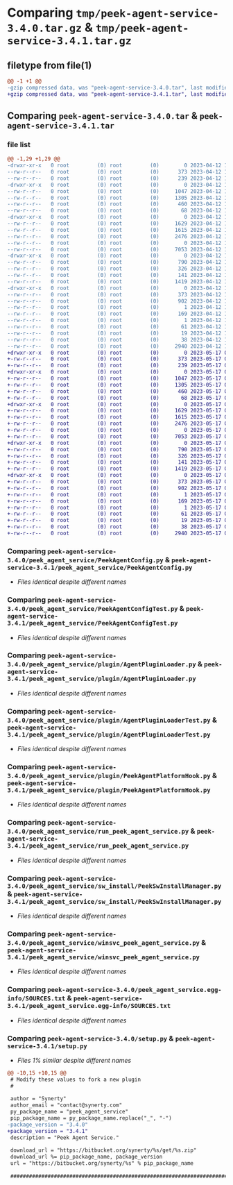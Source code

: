 # Comparing `tmp/peek-agent-service-3.4.0.tar.gz` & `tmp/peek-agent-service-3.4.1.tar.gz`

## filetype from file(1)

```diff
@@ -1 +1 @@
-gzip compressed data, was "peek-agent-service-3.4.0.tar", last modified: Wed Apr 12 11:04:05 2023, max compression
+gzip compressed data, was "peek-agent-service-3.4.1.tar", last modified: Wed May 17 03:30:42 2023, max compression
```

## Comparing `peek-agent-service-3.4.0.tar` & `peek-agent-service-3.4.1.tar`

### file list

```diff
@@ -1,29 +1,29 @@
-drwxr-xr-x   0 root         (0) root         (0)        0 2023-04-12 11:04:05.724216 peek-agent-service-3.4.0/
--rw-r--r--   0 root         (0) root         (0)      373 2023-04-12 11:04:05.723216 peek-agent-service-3.4.0/PKG-INFO
--rw-r--r--   0 root         (0) root         (0)      239 2023-04-12 11:03:17.000000 peek-agent-service-3.4.0/README.rst
-drwxr-xr-x   0 root         (0) root         (0)        0 2023-04-12 11:04:05.723216 peek-agent-service-3.4.0/peek_agent_service/
--rw-r--r--   0 root         (0) root         (0)     1047 2023-04-12 11:03:17.000000 peek-agent-service-3.4.0/peek_agent_service/PeekAgentConfig.py
--rw-r--r--   0 root         (0) root         (0)     1305 2023-04-12 11:03:17.000000 peek-agent-service-3.4.0/peek_agent_service/PeekAgentConfigTest.py
--rw-r--r--   0 root         (0) root         (0)      460 2023-04-12 11:03:17.000000 peek-agent-service-3.4.0/peek_agent_service/PlatformDependencyTest.py
--rw-r--r--   0 root         (0) root         (0)       68 2023-04-12 11:04:05.000000 peek-agent-service-3.4.0/peek_agent_service/__init__.py
-drwxr-xr-x   0 root         (0) root         (0)        0 2023-04-12 11:04:05.723216 peek-agent-service-3.4.0/peek_agent_service/plugin/
--rw-r--r--   0 root         (0) root         (0)     1629 2023-04-12 11:03:17.000000 peek-agent-service-3.4.0/peek_agent_service/plugin/AgentPluginLoader.py
--rw-r--r--   0 root         (0) root         (0)     1615 2023-04-12 11:03:17.000000 peek-agent-service-3.4.0/peek_agent_service/plugin/AgentPluginLoaderTest.py
--rw-r--r--   0 root         (0) root         (0)     2476 2023-04-12 11:03:17.000000 peek-agent-service-3.4.0/peek_agent_service/plugin/PeekAgentPlatformHook.py
--rw-r--r--   0 root         (0) root         (0)        0 2023-04-12 11:03:17.000000 peek-agent-service-3.4.0/peek_agent_service/plugin/__init__.py
--rw-r--r--   0 root         (0) root         (0)     7053 2023-04-12 11:03:17.000000 peek-agent-service-3.4.0/peek_agent_service/run_peek_agent_service.py
-drwxr-xr-x   0 root         (0) root         (0)        0 2023-04-12 11:04:05.723216 peek-agent-service-3.4.0/peek_agent_service/sw_install/
--rw-r--r--   0 root         (0) root         (0)      790 2023-04-12 11:03:17.000000 peek-agent-service-3.4.0/peek_agent_service/sw_install/PeekSwInstallManager.py
--rw-r--r--   0 root         (0) root         (0)      326 2023-04-12 11:03:17.000000 peek-agent-service-3.4.0/peek_agent_service/sw_install/PluginSwInstallManager.py
--rw-r--r--   0 root         (0) root         (0)      141 2023-04-12 11:03:17.000000 peek-agent-service-3.4.0/peek_agent_service/sw_install/__init__.py
--rw-r--r--   0 root         (0) root         (0)     1419 2023-04-12 11:03:17.000000 peek-agent-service-3.4.0/peek_agent_service/winsvc_peek_agent_service.py
-drwxr-xr-x   0 root         (0) root         (0)        0 2023-04-12 11:04:05.723216 peek-agent-service-3.4.0/peek_agent_service.egg-info/
--rw-r--r--   0 root         (0) root         (0)      373 2023-04-12 11:04:05.000000 peek-agent-service-3.4.0/peek_agent_service.egg-info/PKG-INFO
--rw-r--r--   0 root         (0) root         (0)      902 2023-04-12 11:04:05.000000 peek-agent-service-3.4.0/peek_agent_service.egg-info/SOURCES.txt
--rw-r--r--   0 root         (0) root         (0)        1 2023-04-12 11:04:05.000000 peek-agent-service-3.4.0/peek_agent_service.egg-info/dependency_links.txt
--rw-r--r--   0 root         (0) root         (0)      169 2023-04-12 11:04:05.000000 peek-agent-service-3.4.0/peek_agent_service.egg-info/entry_points.txt
--rw-r--r--   0 root         (0) root         (0)        1 2023-04-12 11:04:05.000000 peek-agent-service-3.4.0/peek_agent_service.egg-info/not-zip-safe
--rw-r--r--   0 root         (0) root         (0)       61 2023-04-12 11:04:05.000000 peek-agent-service-3.4.0/peek_agent_service.egg-info/requires.txt
--rw-r--r--   0 root         (0) root         (0)       19 2023-04-12 11:04:05.000000 peek-agent-service-3.4.0/peek_agent_service.egg-info/top_level.txt
--rw-r--r--   0 root         (0) root         (0)       38 2023-04-12 11:04:05.724216 peek-agent-service-3.4.0/setup.cfg
--rw-r--r--   0 root         (0) root         (0)     2940 2023-04-12 11:04:05.000000 peek-agent-service-3.4.0/setup.py
+drwxr-xr-x   0 root         (0) root         (0)        0 2023-05-17 03:30:42.229318 peek-agent-service-3.4.1/
+-rw-r--r--   0 root         (0) root         (0)      373 2023-05-17 03:30:42.229318 peek-agent-service-3.4.1/PKG-INFO
+-rw-r--r--   0 root         (0) root         (0)      239 2023-05-17 03:29:54.000000 peek-agent-service-3.4.1/README.rst
+drwxr-xr-x   0 root         (0) root         (0)        0 2023-05-17 03:30:42.228319 peek-agent-service-3.4.1/peek_agent_service/
+-rw-r--r--   0 root         (0) root         (0)     1047 2023-05-17 03:29:54.000000 peek-agent-service-3.4.1/peek_agent_service/PeekAgentConfig.py
+-rw-r--r--   0 root         (0) root         (0)     1305 2023-05-17 03:29:54.000000 peek-agent-service-3.4.1/peek_agent_service/PeekAgentConfigTest.py
+-rw-r--r--   0 root         (0) root         (0)      460 2023-05-17 03:29:54.000000 peek-agent-service-3.4.1/peek_agent_service/PlatformDependencyTest.py
+-rw-r--r--   0 root         (0) root         (0)       68 2023-05-17 03:30:42.000000 peek-agent-service-3.4.1/peek_agent_service/__init__.py
+drwxr-xr-x   0 root         (0) root         (0)        0 2023-05-17 03:30:42.229318 peek-agent-service-3.4.1/peek_agent_service/plugin/
+-rw-r--r--   0 root         (0) root         (0)     1629 2023-05-17 03:29:54.000000 peek-agent-service-3.4.1/peek_agent_service/plugin/AgentPluginLoader.py
+-rw-r--r--   0 root         (0) root         (0)     1615 2023-05-17 03:29:54.000000 peek-agent-service-3.4.1/peek_agent_service/plugin/AgentPluginLoaderTest.py
+-rw-r--r--   0 root         (0) root         (0)     2476 2023-05-17 03:29:54.000000 peek-agent-service-3.4.1/peek_agent_service/plugin/PeekAgentPlatformHook.py
+-rw-r--r--   0 root         (0) root         (0)        0 2023-05-17 03:29:54.000000 peek-agent-service-3.4.1/peek_agent_service/plugin/__init__.py
+-rw-r--r--   0 root         (0) root         (0)     7053 2023-05-17 03:29:54.000000 peek-agent-service-3.4.1/peek_agent_service/run_peek_agent_service.py
+drwxr-xr-x   0 root         (0) root         (0)        0 2023-05-17 03:30:42.229318 peek-agent-service-3.4.1/peek_agent_service/sw_install/
+-rw-r--r--   0 root         (0) root         (0)      790 2023-05-17 03:29:54.000000 peek-agent-service-3.4.1/peek_agent_service/sw_install/PeekSwInstallManager.py
+-rw-r--r--   0 root         (0) root         (0)      326 2023-05-17 03:29:54.000000 peek-agent-service-3.4.1/peek_agent_service/sw_install/PluginSwInstallManager.py
+-rw-r--r--   0 root         (0) root         (0)      141 2023-05-17 03:29:54.000000 peek-agent-service-3.4.1/peek_agent_service/sw_install/__init__.py
+-rw-r--r--   0 root         (0) root         (0)     1419 2023-05-17 03:29:54.000000 peek-agent-service-3.4.1/peek_agent_service/winsvc_peek_agent_service.py
+drwxr-xr-x   0 root         (0) root         (0)        0 2023-05-17 03:30:42.229318 peek-agent-service-3.4.1/peek_agent_service.egg-info/
+-rw-r--r--   0 root         (0) root         (0)      373 2023-05-17 03:30:42.000000 peek-agent-service-3.4.1/peek_agent_service.egg-info/PKG-INFO
+-rw-r--r--   0 root         (0) root         (0)      902 2023-05-17 03:30:42.000000 peek-agent-service-3.4.1/peek_agent_service.egg-info/SOURCES.txt
+-rw-r--r--   0 root         (0) root         (0)        1 2023-05-17 03:30:42.000000 peek-agent-service-3.4.1/peek_agent_service.egg-info/dependency_links.txt
+-rw-r--r--   0 root         (0) root         (0)      169 2023-05-17 03:30:42.000000 peek-agent-service-3.4.1/peek_agent_service.egg-info/entry_points.txt
+-rw-r--r--   0 root         (0) root         (0)        1 2023-05-17 03:30:42.000000 peek-agent-service-3.4.1/peek_agent_service.egg-info/not-zip-safe
+-rw-r--r--   0 root         (0) root         (0)       61 2023-05-17 03:30:42.000000 peek-agent-service-3.4.1/peek_agent_service.egg-info/requires.txt
+-rw-r--r--   0 root         (0) root         (0)       19 2023-05-17 03:30:42.000000 peek-agent-service-3.4.1/peek_agent_service.egg-info/top_level.txt
+-rw-r--r--   0 root         (0) root         (0)       38 2023-05-17 03:30:42.229318 peek-agent-service-3.4.1/setup.cfg
+-rw-r--r--   0 root         (0) root         (0)     2940 2023-05-17 03:30:42.000000 peek-agent-service-3.4.1/setup.py
```

### Comparing `peek-agent-service-3.4.0/peek_agent_service/PeekAgentConfig.py` & `peek-agent-service-3.4.1/peek_agent_service/PeekAgentConfig.py`

 * *Files identical despite different names*

### Comparing `peek-agent-service-3.4.0/peek_agent_service/PeekAgentConfigTest.py` & `peek-agent-service-3.4.1/peek_agent_service/PeekAgentConfigTest.py`

 * *Files identical despite different names*

### Comparing `peek-agent-service-3.4.0/peek_agent_service/plugin/AgentPluginLoader.py` & `peek-agent-service-3.4.1/peek_agent_service/plugin/AgentPluginLoader.py`

 * *Files identical despite different names*

### Comparing `peek-agent-service-3.4.0/peek_agent_service/plugin/AgentPluginLoaderTest.py` & `peek-agent-service-3.4.1/peek_agent_service/plugin/AgentPluginLoaderTest.py`

 * *Files identical despite different names*

### Comparing `peek-agent-service-3.4.0/peek_agent_service/plugin/PeekAgentPlatformHook.py` & `peek-agent-service-3.4.1/peek_agent_service/plugin/PeekAgentPlatformHook.py`

 * *Files identical despite different names*

### Comparing `peek-agent-service-3.4.0/peek_agent_service/run_peek_agent_service.py` & `peek-agent-service-3.4.1/peek_agent_service/run_peek_agent_service.py`

 * *Files identical despite different names*

### Comparing `peek-agent-service-3.4.0/peek_agent_service/sw_install/PeekSwInstallManager.py` & `peek-agent-service-3.4.1/peek_agent_service/sw_install/PeekSwInstallManager.py`

 * *Files identical despite different names*

### Comparing `peek-agent-service-3.4.0/peek_agent_service/winsvc_peek_agent_service.py` & `peek-agent-service-3.4.1/peek_agent_service/winsvc_peek_agent_service.py`

 * *Files identical despite different names*

### Comparing `peek-agent-service-3.4.0/peek_agent_service.egg-info/SOURCES.txt` & `peek-agent-service-3.4.1/peek_agent_service.egg-info/SOURCES.txt`

 * *Files identical despite different names*

### Comparing `peek-agent-service-3.4.0/setup.py` & `peek-agent-service-3.4.1/setup.py`

 * *Files 1% similar despite different names*

```diff
@@ -10,15 +10,15 @@
 # Modify these values to fork a new plugin
 #
 
 author = "Synerty"
 author_email = "contact@synerty.com"
 py_package_name = "peek_agent_service"
 pip_package_name = py_package_name.replace("_", "-")
-package_version = "3.4.0"
+package_version = "3.4.1"
 description = "Peek Agent Service."
 
 download_url = "https://bitbucket.org/synerty/%s/get/%s.zip"
 download_url %= pip_package_name, package_version
 url = "https://bitbucket.org/synerty/%s" % pip_package_name
 
 ###############################################################################
```

